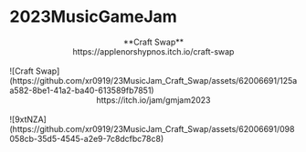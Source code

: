 # 2023MusicGameJam
<center>**Craft Swap**</center>
<center>https://applenorshypnos.itch.io/craft-swap</center><br>
![Craft Swap](https://github.com/xr0919/23MusicJam_Craft_Swap/assets/62006691/125aa582-8be1-41a2-ba40-613589fb7851)
<center>https://itch.io/jam/gmjam2023</center><br>
![9xtNZA](https://github.com/xr0919/23MusicJam_Craft_Swap/assets/62006691/098058cb-35d5-4545-a2e9-7c8dcfbc78c8)
